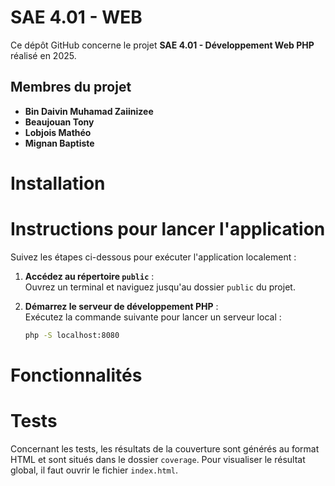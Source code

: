 # SAE 4.01 - WEB

Ce dépôt GitHub concerne le projet **SAE 4.01 - Développement Web PHP** réalisé en 2025.

## Membres du projet  
- **Bin Daivin Muhamad Zaiinizee**  
- **Beaujouan Tony**  
- **Lobjois Mathéo**  
- **Mignan Baptiste**  

# Installation


# Instructions pour lancer l'application

Suivez les étapes ci-dessous pour exécuter l'application localement :

1. **Accédez au répertoire `public`** :  
   Ouvrez un terminal et naviguez jusqu'au dossier `public` du projet.

2. **Démarrez le serveur de développement PHP** :  
   Exécutez la commande suivante pour lancer un serveur local :  
   ```bash
   php -S localhost:8080


# Fonctionnalités


# Tests
Concernant les tests, les résultats de la couverture sont générés au format HTML et sont situés dans le dossier `coverage`. Pour visualiser le résultat global, il faut ouvrir le fichier `index.html`. 